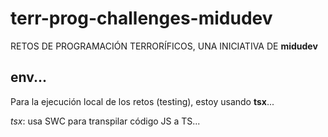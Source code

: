 # terr-prog-challenges-midudev
RETOS DE PROGRAMACIÓN TERRORÍFICOS, UNA INICIATIVA DE **midudev**

## env...
Para la ejecución local de los retos (testing), estoy usando **tsx**...

*tsx*: usa SWC para transpilar código JS a TS...